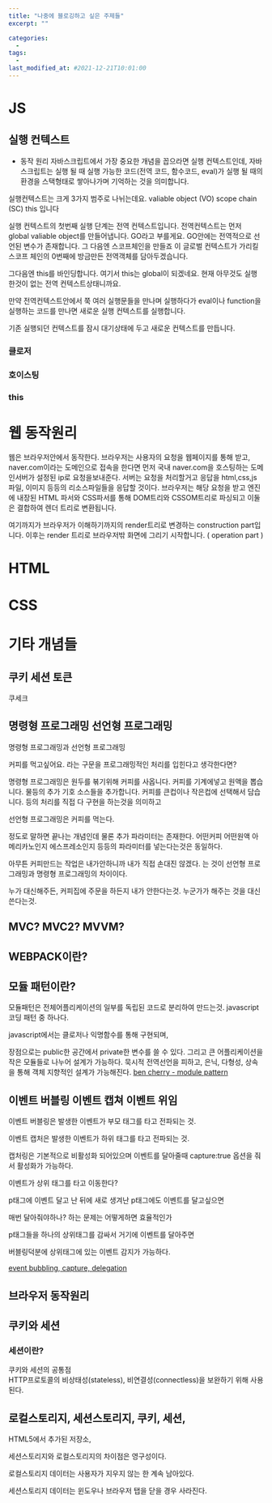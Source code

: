 ```yaml
---
title: "나중에 블로깅하고 싶은 주제들"
excerpt: ""

categories:
  - 
tags:
  - 
last_modified_at: #2021-12-21T10:01:00
---
```



# JS 

## 실행 컨텍스트
- 동작 원리
자바스크립트에서 가장 중요한 개념을 꼽으라면 실행 컨텍스트인데,
자바스크립트는 실행 될 때 실행 가능한 코드(전역 코드, 함수코드, eval)가 
실행 될 때의 환경을 스택형태로 쌓아나가며 기억하는 것을 의미합니다.

실행컨텍스트는 크게 3가지 범주로 나뉘는데요.
valiable object (VO)
scope chain (SC)
this 
입니다

실행 컨텍스트의 첫번째 실행 단계는 전역 컨텍스트입니다.
전역컨텍스트는 먼저 global valiable object를 만들어냅니다.
GO라고 부를게요.
GO안에는 전역적으로 선언된 변수가 존재합니다.
그 다음엔 스코프체인을 만들죠
이 글로벌 컨텍스트가 가리킬 스코프 체인의 0번째에 방금만든 전역객체를 담아두겠습니다.

그다음엔 this를 바인딩합니다.
여기서 this는 global이 되겠네요. 현재 아무것도 실행한것이 없는 전역 컨텍스트상태니까요.

만약 전역컨텍스트안에서 쭉 여러 실행문들을 만나며 실행하다가
eval이나 function을 실행하는 코드를 만나면 새로운 실행 컨텍스트를 실행합니다.

기존 실행되던 컨텍스트를 잠시 대기상태에 두고 새로운 컨텍스트를 만듭니다.

### 클로저



### 호이스팅
### this
### 

# 웹 동작원리
웹은 브라우저안에서 동작한다.
브라우저는 사용자의 요청을 웹페이지를 통해 받고,
naver.com이라는 도메인으로 접속을 한다면
먼저 국내 naver.com을 호스팅하는 도메인서버가 설정된 ip로 요청을보내준다.
서버는 요청을 처리할거고 응답을 html,css,js파일, 이미지 등등의 리소스파일들을 응답할 것이다.
브라우저는 해당 요청을 받고 엔진에 내장된 HTML 파서와 CSS파서를 통해
DOM트리와 CSSOM트리로 파싱되고
이둘은 결합하여 렌더 트리로 변환됩니다.

여기까지가 브라우저가 이해하기까지의 render트리로 변경하는 construction part입니다.
이후는 render 트리로 브라우저밖 화면에 그리기 시작합니다. ( operation part ) 



# HTML
# CSS


<!-- # 경력 정리
## 써봤던 기술들
### VueJS
### 
## trouble shooting 경험
## 코테 로우 미들급
 -->


# 기타 개념들
## 쿠키 세션 토큰

쿠세크

## 명령형 프로그래밍 선언형 프로그래밍
명령형 프로그래밍과 선언형 프로그래밍

커피를 먹고싶어요.
라는 구문을 프로그래밍적인 처리를 입힌다고 생각한다면?

명령형 프로그래밍은 
원두를 볶기위해 커피를 사옵니다.
커피를 기계에넣고 원액을 뽑습니다.
물등의 추가 기호 소스들을 추가합니다.
커피를 큰컵이나 작은컵에 선택해서 담습니다.
등의 처리를 직접 다 구현을 하는것을 의미하고

선언형 프로그래밍은
커피를 먹는다.

정도로 말하면 끝나는 개념인데
물론 추가 파라미터는 존재한다. 어떤커피 어떤원액 아메리카노인지 에스프레소인지 등등의 파라미터를 넣는다는것은 동일하다.

아무튼 커피만드는 작업은 내가안하니까 
내가 직접 손대진 않겠다. 는 것이 선언형 프로그래밍과 명령형 프로그래밍의 차이이다.

누가 대신해주든, 커피집에 주문을 하든지 
내가 안한다는것. 누군가가 해주는 것을 대신 쓴다는것.



## MVC? MVC2? MVVM? 
## WEBPACK이란?

## 모듈 패턴이란?
모듈패턴은 전체어플리케이션의 일부를 독립된 코드로 분리하여 만드는것.
javascript 코딩 패턴 중 하나다.

javascript에서는 클로저나 익명함수를 통해 구현되며,

장점으로는
public한 공간에서 private한 변수를 쓸 수 있다.
그리고 큰 어플리케이션을 작은 모듈들로 나누어 설계가 가능하다.
묵시적 전역선언을 피하고, 은닉, 다형성, 상속을 통해 객체 지향적인 설계가 가능해진다.
[ben cherry - module pattern](http://www.adequatelygood.com/JavaScript-Module-Pattern-In-Depth.html)

## 이벤트 버블링 이벤트 캡쳐 이벤트 위임
이벤트 버블링은 발생한 이벤트가 부모 태그를 타고 전파되는 것.

이벤트 캡처은 발생한 이벤트가 하위 태그를 타고 전파되는 것. 

캡처링은 기본적으로 비활성화 되어있으며 이벤트를 달아줄때 capture:true 옵션을 줘서 활성화가 가능하다.

이벤트가 상위 태그를 타고 이동한다?

p태그에 이벤트 달고 난 뒤에 새로 생겨난 p태그에도 이벤트를 달고싶으면

매번 달아줘야하나? 하는 문제는 어떻게하면 효율적인가

p태그들을 하나의 상위태그를 감싸서 거기에 이벤트를 달아주면

버블링덕분에 상위태그에 있는 이벤트 감지가 가능하다.

[event bubbling, capture, delegation](https://joshua1988.github.io/web-development/javascript/event-propagation-delegation/)


## 브라우저 동작원리

## 쿠키와 세션

### 세션이란?

쿠키와 세션의 공통점    
HTTP프로토콜의 비상태성(stateless), 비연결성(connectless)을 보완하기 위해 사용된다.



## 로컬스토리지, 세션스토리지, 쿠키, 세션, 
HTML5에서 추가된 저장소,

세션스토리지와 로컬스토리지의 차이점은 영구성이다.

로컬스토리지 데이터는 사용자가 지우지 않는 한 계속 남아있다.

세션스토리지 데이터는 윈도우나 브라우저 탭을 닫을 경우 사라진다.
